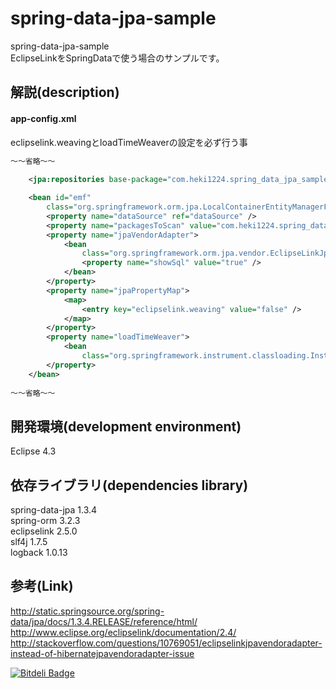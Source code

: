 spring-data-jpa-sample
======================
spring-data-jpa-sample  
EclipseLinkをSpringDataで使う場合のサンプルです。  
  
解説(description)
------
#### app-config.xml  
eclipselink.weavingとloadTimeWeaverの設定を必ず行う事  
  
```xml
～～省略～～  
  
	<jpa:repositories base-package="com.heki1224.spring_data_jpa_sample.repositories" />

	<bean id="emf"
		class="org.springframework.orm.jpa.LocalContainerEntityManagerFactoryBean">
		<property name="dataSource" ref="dataSource" />
		<property name="packagesToScan" value="com.heki1224.spring_data_jpa_sample.entity" />
		<property name="jpaVendorAdapter">
			<bean
				class="org.springframework.orm.jpa.vendor.EclipseLinkJpaVendorAdapter">
				<property name="showSql" value="true" />
			</bean>
		</property>
		<property name="jpaPropertyMap">
			<map>
				<entry key="eclipselink.weaving" value="false" />
			</map>
		</property>
		<property name="loadTimeWeaver">
			<bean
				class="org.springframework.instrument.classloading.InstrumentationLoadTimeWeaver" />
		</property>
	</bean>
  
～～省略～～  
```
  
開発環境(development environment)
------------
Eclipse 4.3  
  
依存ライブラリ(dependencies library)
----------------
spring-data-jpa 1.3.4  
spring-orm 3.2.3  
eclipselink 2.5.0  
slf4j 1.7.5  
logback 1.0.13  
  
参考(Link)
----------------
http://static.springsource.org/spring-data/jpa/docs/1.3.4.RELEASE/reference/html/  
http://www.eclipse.org/eclipselink/documentation/2.4/  
http://stackoverflow.com/questions/10769051/eclipselinkjpavendoradapter-instead-of-hibernatejpavendoradapter-issue  


[![Bitdeli Badge](https://d2weczhvl823v0.cloudfront.net/heki1224/spring-data-jpa-sample/trend.png)](https://bitdeli.com/free "Bitdeli Badge")

